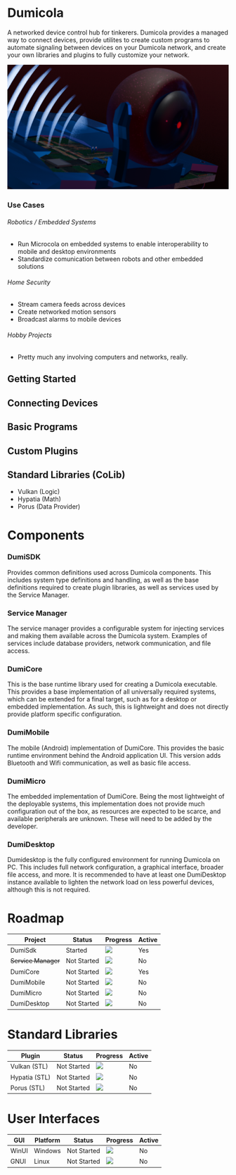 # Dumicola
A networked device control hub for tinkerers. Dumicola provides a managed way to connect devices, provide utilites to create custom programs to automate signaling between devices on your Dumicola network, and create your own libraries and plugins to fully customize your network.

![](./plogo1.png)

### Use Cases
###### Robotics / Embedded Systems
* Run Microcola on embedded systems to enable interoperability to mobile and desktop environments
* Standardize comunication between robots and other embedded solutions 
###### Home Security
* Stream camera feeds across devices
* Create networked motion sensors
* Broadcast alarms to mobile devices
###### Hobby Projects
* Pretty much any involving computers and networks, really.

## Getting Started

## Connecting Devices

## Basic Programs

## Custom Plugins

## Standard Libraries (CoLib)
* Vulkan (Logic)
* Hypatia (Math)
* Porus (Data Provider)

# Components
### DumiSDK
Provides common definitions used across Dumicola components. This includes system type definitions and handling, as well as the base definitions required to create plugin libraries, as well as services used by the Service Manager.

### Service Manager
The service manager provides a configurable system for injecting services and making them available across the Dumicola system. Examples of services include database providers, network communication, and file access.

### DumiCore
This is the base runtime library used for creating a Dumicola executable. This provides a base implementation of all universally required systems, which can be extended for a final target, such as for a desktop or embedded implementation. As such, this is lightweight and does not directly provide platform specific configuration.

### DumiMobile
The mobile (Android) implementation of DumiCore. This provides the basic runtime environment behind the Android application UI. This version adds Bluetooth and Wifi communication, as well as basic file access.

### DumiMicro
The embedded implementation of DumiCore. Being the most lightweight of the deployable systems, this implementation does not provide much configuration out of the box, as resources are expected to be scarce, and available peripherals are unknown. These will need to be added by the developer.

### DumiDesktop
Dumidesktop is the fully configured environment for running Dumicola on PC. This includes full network configuration, a graphical interface, broader file access, and more. It is recommended to have at least one DumiDesktop instance available to lighten the network load on less powerful devices, although this is not required.

# Roadmap

Project | Status | Progress | Active
--------|--------|----------|-------
| DumiSdk | Started | ![](https://progress-bar.dev/10/) | Yes 
| ~~Service Manager~~ | Not Started | ![](https://progress-bar.dev/0/) | No 
| DumiCore | Not Started | ![](https://progress-bar.dev/1/) | Yes 
| DumiMobile | Not Started | ![](https://progress-bar.dev/0/) | No 
| DumiMicro | Not Started | ![](https://progress-bar.dev/0/) | No 
| DumiDesktop | Not Started | ![](https://progress-bar.dev/0/) | No 

# Standard Libraries
Plugin | Status | Progress | Active
------ | ------ | -------- | ------
| Vulkan (STL) | Not Started | ![](https://progress-bar.dev/0/) | No 
| Hypatia (STL) | Not Started | ![](https://progress-bar.dev/0/) | No 
| Porus (STL) | Not Started | ![](https://progress-bar.dev/0/) | No 

# User Interfaces
GUI | Platform | Status | Progress | Active
--- | -------- | ------ | -------- | ------
| WinUI | Windows | Not Started | ![](https://progress-bar.dev/0/) | No
| GNUI | Linux | Not Started | ![](https://progress-bar.dev/0/) | No

